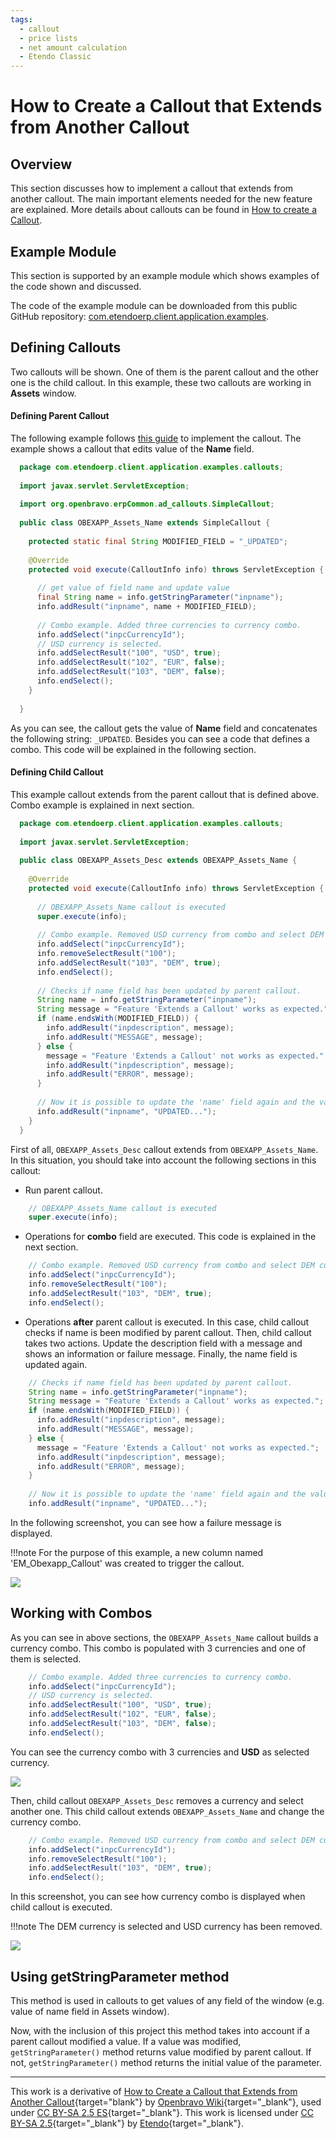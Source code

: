 ```yaml
---
tags: 
  - callout
  - price lists
  - net amount calculation
  - Etendo Classic
---
```


#  How to Create a Callout that Extends from Another Callout
  
##  Overview

This section discusses how to implement a callout that extends from another callout. The main important elements needed for the new feature are explained. More details about callouts can be found in [How to create a Callout](How_to_create_a_Callout.md).
  
##  Example Module

This section is supported by an example module which shows examples of the code shown and discussed.

The code of the example module can be downloaded from this public GitHub repository: [com.etendoerp.client.application.examples](https://github.com/etendosoftware/com.etendoerp.client.application.examples).

##  Defining Callouts

Two callouts will be shown. One of them is the parent callout and the other one is the child callout. In this example, these two callouts are working in **Assets** window.

####  Defining Parent Callout

The following example follows [this guide](how-to-create-a-callout.md) to implement the callout. The example shows a callout that edits value of the **Name** field.

```java
  package com.etendoerp.client.application.examples.callouts;
  
  import javax.servlet.ServletException;
   
  import org.openbravo.erpCommon.ad_callouts.SimpleCallout;
   
  public class OBEXAPP_Assets_Name extends SimpleCallout {
   
    protected static final String MODIFIED_FIELD = "_UPDATED";
   
    @Override
    protected void execute(CalloutInfo info) throws ServletException {
   
      // get value of field name and update value
      final String name = info.getStringParameter("inpname");
      info.addResult("inpname", name + MODIFIED_FIELD);
   
      // Combo example. Added three currencies to currency combo.
      info.addSelect("inpcCurrencyId");
      // USD currency is selected.
      info.addSelectResult("100", "USD", true);
      info.addSelectResult("102", "EUR", false);
      info.addSelectResult("103", "DEM", false);
      info.endSelect();
    }
   
  }
```

As you can see, the callout gets the value of **Name** field and concatenates the following string: `_UPDATED`. Besides you can see a code that defines a combo. This code will be explained in the following section.

####  Defining Child Callout

This example callout extends from the parent callout that is defined above. Combo example is explained in next section.

```java
  package com.etendoerp.client.application.examples.callouts;
  
  import javax.servlet.ServletException;
   
  public class OBEXAPP_Assets_Desc extends OBEXAPP_Assets_Name {
   
    @Override
    protected void execute(CalloutInfo info) throws ServletException {
   
      // OBEXAPP_Assets_Name callout is executed
      super.execute(info);
   
      // Combo example. Removed USD currency from combo and select DEM currency.
      info.addSelect("inpcCurrencyId");
      info.removeSelectResult("100");
      info.addSelectResult("103", "DEM", true);
      info.endSelect();
   
      // Checks if name field has been updated by parent callout.
      String name = info.getStringParameter("inpname");
      String message = "Feature 'Extends a Callout' works as expected.";
      if (name.endsWith(MODIFIED_FIELD)) {
        info.addResult("inpdescription", message);
        info.addResult("MESSAGE", message);
      } else {
        message = "Feature 'Extends a Callout' not works as expected.";
        info.addResult("inpdescription", message);
        info.addResult("ERROR", message);
      }
   
      // Now it is possible to update the 'name' field again and the value will be overwritten
      info.addResult("inpname", "UPDATED...");
    }
  }
```

First of all, `OBEXAPP_Assets_Desc` callout extends from `OBEXAPP_Assets_Name`. In this situation, you should take into account the following sections in this callout:

  * Run parent callout. 
  
  ```java
      // OBEXAPP_Assets_Name callout is executed
      super.execute(info);
  ```

  * Operations for **combo** field are executed. This code is explained in the next section. 
  
  ```java
      // Combo example. Removed USD currency from combo and select DEM currency.
      info.addSelect("inpcCurrencyId");
      info.removeSelectResult("100");
      info.addSelectResult("103", "DEM", true);
      info.endSelect();
  ```
  
  * Operations **after** parent callout is executed. In this case, child callout checks if name is been modified by parent callout. Then, child callout takes two actions. Update the description field with a message and shows an information or failure message. Finally, the name field is updated again. 

  ```java
      // Checks if name field has been updated by parent callout.
      String name = info.getStringParameter("inpname");
      String message = "Feature 'Extends a Callout' works as expected.";
      if (name.endsWith(MODIFIED_FIELD)) {
        info.addResult("inpdescription", message);
        info.addResult("MESSAGE", message);
      } else {
        message = "Feature 'Extends a Callout' not works as expected.";
        info.addResult("inpdescription", message);
        info.addResult("ERROR", message);
      } 
        
      // Now it is possible to update the 'name' field again and the value will be overwritten
      info.addResult("inpname", "UPDATED...");
  ```

In the following screenshot, you can see how a failure message is displayed.

!!!note
    For the purpose of this example, a new column named 'EM_Obexapp_Callout' was created to trigger the callout.  

![](../../../assets/developer-guide/etendo-classic/how-to-guides/How_to_create_a_callout_that_extends_from_another_callout-1.png)

##  Working with Combos

As you can see in above sections, the `OBEXAPP_Assets_Name` callout builds a currency combo. This combo is populated with 3 currencies and one of them is selected.
  ```java
      // Combo example. Added three currencies to currency combo.
      info.addSelect("inpcCurrencyId");
      // USD currency is selected.
      info.addSelectResult("100", "USD", true);
      info.addSelectResult("102", "EUR", false);
      info.addSelectResult("103", "DEM", false);
      info.endSelect();
  ```

You can see the currency combo with 3 currencies and **USD** as selected currency.

![](../../../assets/developer-guide/etendo-classic/how-to-guides/How_to_create_a_callout_that_extends_from_another_callout-2.png)

  
Then, child callout `OBEXAPP_Assets_Desc` removes a currency and select another one. This child callout extends `OBEXAPP_Assets_Name` and change the currency combo.
  ```java
      // Combo example. Removed USD currency from combo and select DEM currency.
      info.addSelect("inpcCurrencyId");
      info.removeSelectResult("100");
      info.addSelectResult("103", "DEM", true);
      info.endSelect();
  ```
In this screenshot, you can see how currency combo is displayed when child callout is executed.

!!!note
    The DEM currency is selected and USD currency has been removed.    
  
![](../../../assets/developer-guide/etendo-classic/how-to-guides/How_to_create_a_callout_that_extends_from_another_callout-3.png)

##  Using getStringParameter method

This method is used in callouts to get values of any field of the window (e.g. value of name field in Assets window).

Now, with the inclusion of this project this method takes into account if a parent callout modified a value. If a value was modified,
`getStringParameter()` method returns value modified by parent callout. If not, `getStringParameter()` method returns the initial value of the parameter. 

---

This work is a derivative of [How to Create a Callout that Extends from Another Callout](http://wiki.openbravo.com/wiki/How_to_create_a_callout_that_extends_from_another_callout){target="blank"} by [Openbravo Wiki](http://wiki.openbravo.com/wiki/Welcome_to_Openbravo){target="\_blank"}, used under [CC BY-SA 2.5 ES](https://creativecommons.org/licenses/by-sa/2.5/es/){target="\_blank"}. This work is licensed under [CC BY-SA 2.5](https://creativecommons.org/licenses/by-sa/2.5/){target="\_blank"} by [Etendo](https://etendo.software){target="\_blank"}.